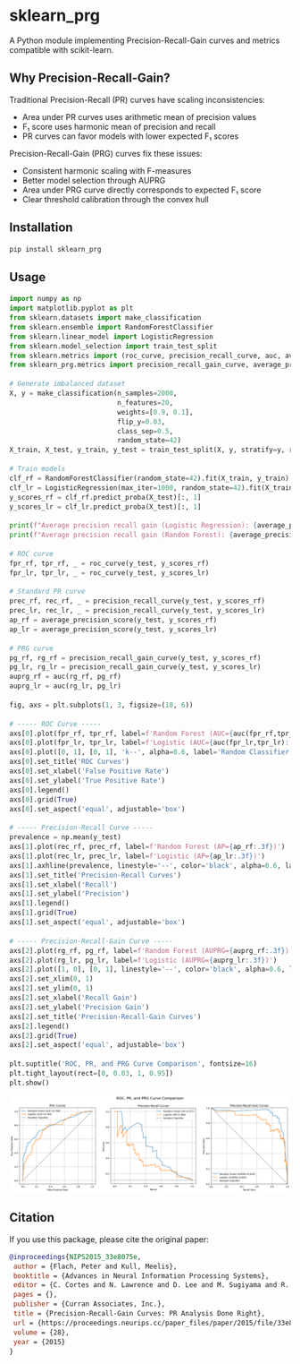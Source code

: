 # sklearn_prg

A Python module implementing Precision-Recall-Gain curves and metrics compatible with scikit-learn.

## Why Precision-Recall-Gain?

Traditional Precision-Recall (PR) curves have scaling inconsistencies:

- Area under PR curves uses arithmetic mean of precision values
- F₁ score uses harmonic mean of precision and recall
- PR curves can favor models with lower expected F₁ scores

Precision-Recall-Gain (PRG) curves fix these issues:

- Consistent harmonic scaling with F-measures
- Better model selection through AUPRG
- Area under PRG curve directly corresponds to expected F₁ score
- Clear threshold calibration through the convex hull

## Installation

```bash
pip install sklearn_prg
```

## Usage

```python
import numpy as np
import matplotlib.pyplot as plt
from sklearn.datasets import make_classification
from sklearn.ensemble import RandomForestClassifier
from sklearn.linear_model import LogisticRegression
from sklearn.model_selection import train_test_split
from sklearn.metrics import (roc_curve, precision_recall_curve, auc, average_precision_score)
from sklearn_prg.metrics import precision_recall_gain_curve, average_precision_recall_gain

# Generate imbalanced dataset
X, y = make_classification(n_samples=2000,
                           n_features=20,
                           weights=[0.9, 0.1],
                           flip_y=0.03,
                           class_sep=0.5,
                           random_state=42)
X_train, X_test, y_train, y_test = train_test_split(X, y, stratify=y, random_state=42)

# Train models
clf_rf = RandomForestClassifier(random_state=42).fit(X_train, y_train)
clf_lr = LogisticRegression(max_iter=1000, random_state=42).fit(X_train, y_train)
y_scores_rf = clf_rf.predict_proba(X_test)[:, 1]
y_scores_lr = clf_lr.predict_proba(X_test)[:, 1]

print(f"Average precision recall gain (Logistic Regression): {average_precision_recall_gain(y_test, y_scores_lr):.3f}")
print(f"Average precision recall gain (Random Forest): {average_precision_recall_gain(y_test, y_scores_rf):.3f}")

# ROC curve
fpr_rf, tpr_rf, _ = roc_curve(y_test, y_scores_rf)
fpr_lr, tpr_lr, _ = roc_curve(y_test, y_scores_lr)

# Standard PR curve
prec_rf, rec_rf, _ = precision_recall_curve(y_test, y_scores_rf)
prec_lr, rec_lr, _ = precision_recall_curve(y_test, y_scores_lr)
ap_rf = average_precision_score(y_test, y_scores_rf)
ap_lr = average_precision_score(y_test, y_scores_lr)

# PRG curve
pg_rf, rg_rf = precision_recall_gain_curve(y_test, y_scores_rf)
pg_lr, rg_lr = precision_recall_gain_curve(y_test, y_scores_lr)
auprg_rf = auc(rg_rf, pg_rf)
auprg_lr = auc(rg_lr, pg_lr)

fig, axs = plt.subplots(1, 3, figsize=(18, 6))

# ----- ROC Curve -----
axs[0].plot(fpr_rf, tpr_rf, label=f'Random Forest (AUC={auc(fpr_rf,tpr_rf):.3f})')
axs[0].plot(fpr_lr, tpr_lr, label=f'Logistic (AUC={auc(fpr_lr,tpr_lr):.3f})')
axs[0].plot([0, 1], [0, 1], 'k--', alpha=0.6, label='Random Classifier')
axs[0].set_title('ROC Curves')
axs[0].set_xlabel('False Positive Rate')
axs[0].set_ylabel('True Positive Rate')
axs[0].legend()
axs[0].grid(True)
axs[0].set_aspect('equal', adjustable='box')

# ----- Precision-Recall Curve -----
prevalence = np.mean(y_test)
axs[1].plot(rec_rf, prec_rf, label=f'Random Forest (AP={ap_rf:.3f})')
axs[1].plot(rec_lr, prec_lr, label=f'Logistic (AP={ap_lr:.3f})')
axs[1].axhline(prevalence, linestyle='--', color='black', alpha=0.6, label='Random Classifier')
axs[1].set_title('Precision-Recall Curves')
axs[1].set_xlabel('Recall')
axs[1].set_ylabel('Precision')
axs[1].legend()
axs[1].grid(True)
axs[1].set_aspect('equal', adjustable='box')

# ----- Precision-Recall-Gain Curve -----
axs[2].plot(rg_rf, pg_rf, label=f'Random Forest (AUPRG={auprg_rf:.3f})')
axs[2].plot(rg_lr, pg_lr, label=f'Logistic (AUPRG={auprg_lr:.3f})')
axs[2].plot([1, 0], [0, 1], linestyle='--', color='black', alpha=0.6, label='Random Classifier')
axs[2].set_xlim(0, 1)
axs[2].set_ylim(0, 1)
axs[2].set_xlabel('Recall Gain')
axs[2].set_ylabel('Precision Gain')
axs[2].set_title('Precision-Recall-Gain Curves')
axs[2].legend()
axs[2].grid(True)
axs[2].set_aspect('equal', adjustable='box')

plt.suptitle('ROC, PR, and PRG Curve Comparison', fontsize=16)
plt.tight_layout(rect=[0, 0.03, 1, 0.95])
plt.show()
```

![A comparison of ROC, PR, and PRG curves](./images/prg_curves.png)

## Citation

If you use this package, please cite the original paper:

```bibtex
@inproceedings{NIPS2015_33e8075e,
 author = {Flach, Peter and Kull, Meelis},
 booktitle = {Advances in Neural Information Processing Systems},
 editor = {C. Cortes and N. Lawrence and D. Lee and M. Sugiyama and R. Garnett},
 pages = {},
 publisher = {Curran Associates, Inc.},
 title = {Precision-Recall-Gain Curves: PR Analysis Done Right},
 url = {https://proceedings.neurips.cc/paper_files/paper/2015/file/33e8075e9970de0cfea955afd4644bb2-Paper.pdf},
 volume = {28},
 year = {2015}
}
```
